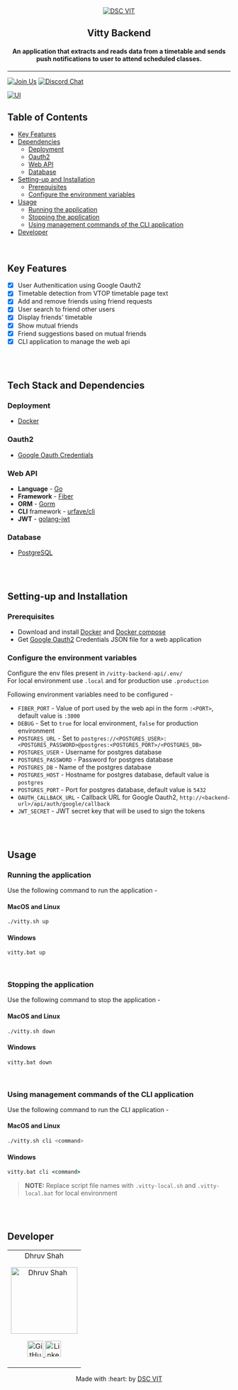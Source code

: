 <p align="center">
<a href="https://dscvit.com">
	<img src="https://user-images.githubusercontent.com/30529572/92081025-fabe6f00-edb1-11ea-9169-4a8a61a5dd45.png" alt="DSC VIT"/>
</a>
	<h2 align="center"> Vitty Backend</h2>
	<h4 align="center"> An application that extracts and reads data from a timetable and sends push notifications to user to attend scheduled classes.</h4>
</p>

---
[![Join Us](https://img.shields.io/badge/Join%20Us-Developer%20Student%20Clubs-red)](https://dsc.community.dev/vellore-institute-of-technology/)
[![Discord Chat](https://img.shields.io/discord/760928671698649098.svg)](https://discord.gg/498KVdSKWR)

[![UI ](https://img.shields.io/badge/User%20Interface-Link%20to%20UI-orange?style=flat-square&logo=appveyor)](https://www.figma.com/file/3ILW1qy1qIjiJ5S78zyIqh/VITTY?node-id=1%3A4)


## Table of Contents
- [Key Features](#key-features)
- [Dependencies](#dependencies)
	- [Deployment](#deployment)
	- [Oauth2](#oauth2)
	- [Web API](#web-api)
	- [Database](#database)
- [Setting-up and Installation](#setting-up-and-installation)
	- [Prerequisites](#prerequisites)
	- [Configure the environment variables](#configure-the-environment-variables)
- [Usage](#usage)
	- [Running the application](#running-the-application)
	- [Stopping the application](#stopping-the-application)
	- [Using management commands of the CLI application](#using-management-commands-of-the-cli-application)
- [Developer](#developer)


<br>

## Key Features
- [x] User Authenitication using Google Oauth2
- [x] Timetable detection from VTOP timetable page text
- [x] Add and remove friends using friend requests
- [x] User search to friend other users
- [x] Display friends' timetable
- [x] Show mutual friends
- [x] Friend suggestions based on mutual friends
- [x] CLI application to manage the web api
<!-- - [ ]  < feature >
- [ ]  < feature > -->

<br>
<br>

## Tech Stack and Dependencies
### Deployment
- [Docker](https://www.docker.com/)

### Oauth2
- [Google Oauth Credentials](https://developers.google.com/identity/protocols/oauth2/web-server)

### Web API
- **Language** - [Go](https://go.dev/)
- **Framework** - [Fiber](https://gofiber.io/)
- **ORM** - [Gorm](https://gorm.io/)
- **CLI** framework - [urfave/cli](https://cli.urfave.org/)
- **JWT** - [golang-jwt](https://golang-jwt.github.io/jwt/)

### Database
- [PostgreSQL](https://www.postgresql.org/)  

<br>
<br>

## Setting-up and Installation  
### Prerequisites
- Download and install [Docker](https://docs.docker.com/get-docker/) and [Docker compose](https://docs.docker.com/compose/install/)
- Get [Google Oauth2](https://developers.google.com/identity/protocols/oauth2/web-server) Credentials JSON file for a web application 

### Configure the environment variables
Configure the env files present in `/vitty-backend-api/.env/`   
For local environment use `.local` and for production use `.production`    

Following environment variables need to be configured -
- `FIBER_PORT` - Value of port used by the web api in the form `:<PORT>`, default value is `:3000`
- `DEBUG` - Set to `true` for local environment, `false` for production environment
- `POSTGRES_URL` - Set to `postgres://<POSTGRES_USER>:<POSTGRES_PASSWORD>@postgres:<POSTGRES_PORT>/<POSTGRES_DB>`
- `POSTGRES_USER` - Username for postgres database
- `POSTGRES_PASSWORD` - Password for postgres database
- `POSTGRES_DB` - Name of the postgres database
- `POSTGRES_HOST` - Hostname for postgres database, default value is `postgres`
- `POSTGRES_PORT` - Port for postgres database, default value is `5432`
- `OAUTH_CALLBACK_URL` - Callback URL for Google Oauth2, `http://<backend-url>/api/auth/google/callback`
- `JWT_SECRET` - JWT secret key that will be used to sign the tokens

<br>
<br>


## Usage
### Running the application
Use the following command to run the application -  

#### MacOS and Linux
```zsh
./vitty.sh up
```

#### Windows
```cmd
vitty.bat up
```

<br>

### Stopping the application
Use the following command to stop the application -

#### MacOS and Linux
```zsh
./vitty.sh down
```

#### Windows
```cmd
vitty.bat down
```

<br>

### Using management commands of the CLI application
Use the following command to run the CLI application -

#### MacOS and Linux
```zsh
./vitty.sh cli <command>
```

#### Windows
```cmd
vitty.bat cli <command>
```

> **NOTE:** Replace script file names with `.vitty-local.sh` and `.vitty-local.bat` for local environment

<br>
<br>

## Developer

<table>
	<tr align="center">
		<td>
		Dhruv Shah
		<p align="center">
			<img src = "https://avatars.githubusercontent.com/u/88224695" width="150" height="150" alt="Dhruv Shah">
		</p>
			<p align="center">
				<a href = "https://github.com/Dhruv9449">
					<img src = "http://www.iconninja.com/files/241/825/211/round-collaboration-social-github-code-circle-network-icon.svg" width="36" height = "36" alt="GitHub"/>
				</a>
				<a href = "https://www.linkedin.com/in/Dhruv9449" target="_blank">
					<img src = "http://www.iconninja.com/files/863/607/751/network-linkedin-social-connection-circular-circle-media-icon.svg" width="36" height="36" alt="LinkedIn"/>
				</a>
			</p>
		</td>
	</tr>
</table>

<p align="center">
	Made with :heart: by <a href="https://dscvit.com">DSC VIT</a>
</p>
